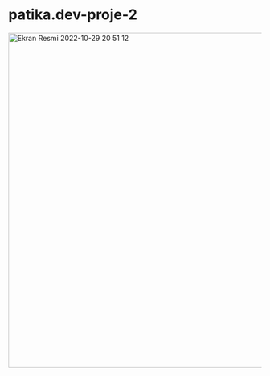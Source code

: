 # patika.dev-proje-2


<img width="667" alt="Ekran Resmi 2022-10-29 20 51 12" src="https://user-images.githubusercontent.com/112566082/198845987-c97ca197-925d-4875-943c-f6b82f80a386.png">
